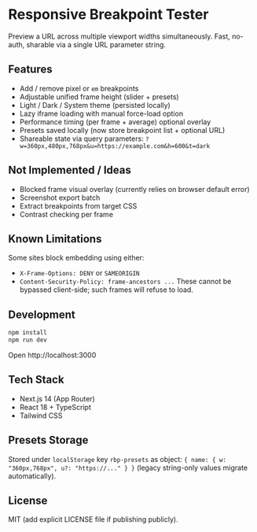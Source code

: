 # Responsive Breakpoint Tester

Preview a URL across multiple viewport widths simultaneously. Fast, no-auth, sharable via a single URL parameter string.

## Features
- Add / remove pixel or `em` breakpoints
- Adjustable unified frame height (slider + presets)
- Light / Dark / System theme (persisted locally)
- Lazy iframe loading with manual force-load option
- Performance timing (per frame + average) optional overlay
- Presets saved locally (now store breakpoint list + optional URL)
- Shareable state via query parameters: `?w=360px,480px,768px&u=https://example.com&h=600&t=dark`

## Not Implemented / Ideas
- Blocked frame visual overlay (currently relies on browser default error)
- Screenshot export batch
- Extract breakpoints from target CSS
- Contrast checking per frame

## Known Limitations
Some sites block embedding using either:
- `X-Frame-Options: DENY` or `SAMEORIGIN`
- `Content-Security-Policy: frame-ancestors ...`
These cannot be bypassed client-side; such frames will refuse to load.

## Development
```bash
npm install
npm run dev
```
Open http://localhost:3000

## Tech Stack
- Next.js 14 (App Router)
- React 18 + TypeScript
- Tailwind CSS

## Presets Storage
Stored under `localStorage` key `rbp-presets` as object: `{ name: { w: "360px,768px", u?: "https://..." } }` (legacy string-only values migrate automatically).

## License
MIT (add explicit LICENSE file if publishing publicly).
